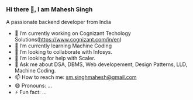 ### Hi there 👋, I am Mahesh Singh
A passionate backend developer from India

- 🔭 I’m currently working on Cognizant Techology Solutions(https://www.cognizant.com/in/en)
- 🌱 I’m currently learning Machine Coding
- 👯 I’m looking to collaborate with Infosys. 
- 🤔 I’m looking for help with Scaler.
- 💬 Ask me about DSA, DBMS, Web developement, Design Patterns, LLD, Machine Coding.
- 📫 How to reach me: sm.singhmahesh@gmail.com
- 😄 Pronouns: ...
- ⚡ Fun fact: ...
